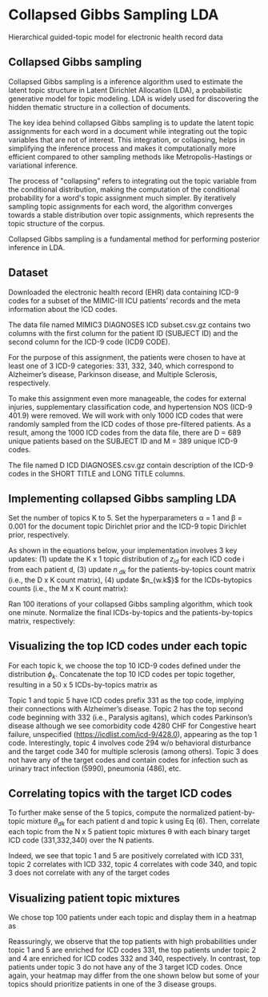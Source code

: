 # Collapsed Gibbs Sampling LDA
Hierarchical guided-topic model for electronic health record data

## Collapsed Gibbs sampling
Collapsed Gibbs sampling is a inference algorithm used to estimate the latent topic structure in Latent Dirichlet Allocation (LDA), a probabilistic generative model for topic modeling. LDA is widely used for discovering the hidden thematic structure in a collection of documents. 

The key idea behind collapsed Gibbs sampling is to update the latent topic assignments for each word in a document while integrating out the topic variables that are not of interest. This integration, or collapsing, helps in simplifying the inference process and makes it computationally more efficient compared to other sampling methods like Metropolis-Hastings or variational inference. 

The process of "collapsing" refers to integrating out the topic variable from the conditional distribution, making the computation of the conditional probability for a word's topic assignment much simpler. By iteratively sampling topic assignments for each word, the algorithm converges towards a stable distribution over topic assignments, which represents the topic structure of the corpus. 

Collapsed Gibbs sampling is a fundamental method for performing posterior inference in LDA. 

## Dataset 

Downloaded the electronic health record (EHR) data containing ICD-9 codes for a subset of the  MIMIC-III ICU patients’ records and the meta information about the ICD codes.

The data file named MIMIC3 DIAGNOSES ICD subset.csv.gz contains two columns with the first column for the patient ID (SUBJECT ID) and the second column for the ICD-9 code (ICD9 CODE). 

For the purpose of this assignment, the patients were chosen to have at least one of 3 ICD-9 categories: 331, 332, 340, which correspond to Alzheimer’s disease, Parkinson disease, and Multiple Sclerosis, respectively. 

To make this assignment even more manageable, the codes for external injuries, supplementary classification code, and hypertension NOS (ICD-9 401.9) were removed. We will work with only 1000 ICD codes that were randomly sampled from the ICD codes of those pre-filtered patients. As a result, among the 1000 ICD codes from the data file, there are D = 689 unique patients based on the SUBJECT ID and M = 389 unique ICD-9 codes. 

The file named D ICD DIAGNOSES.csv.gz contain description of the ICD-9 codes in the SHORT TITLE and LONG TITLE columns. 

## Implementing collapsed Gibbs sampling LDA 

Set the number of topics K to 5. Set the hyperparameters α = 1 and β = 0.001 for the document topic Dirichlet prior and the ICD-9 topic Dirichlet prior, respectively. 

As shown in the equations below, your implementation involves 3 key updates: (1) update the K x 1 topic distribution of $z_{id}$ for each ICD code i from each patient d, (3) update $n_{.dk}$ for the patients-by-topics count matrix (i.e., the D x K count matrix), (4) update $n_{w.k$}$ for the ICDs-bytopics counts (i.e., the M x K count matrix): 

 
Ran 100 iterations of your collapsed Gibbs sampling algorithm, which took one minute. Normalize the final ICDs-by-topics and the patients-by-topics matrix, respectively: 

 

 

 

## Visualizing the top ICD codes under each topic 

For each topic k, we choose the top 10 ICD-9 codes defined under the distribution $ϕ_k$. Concatenate the top 10 ICD codes per topic together, resulting in a 50 x 5 ICDs-by-topics matrix as 

Topic 1 and topic 5 have ICD codes prefix 331 as the top code, implying their connections with Alzheimer’s disease. Topic 2 has the top second code beginning with 332 (i.e., Paralysis agitans), which codes Parkinson’s disease although we see comorbidity code 4280 CHF for Congestive heart failure, unspecified (https://icdlist.com/icd-9/428.0), appearing as the top 1 code. Interestingly, topic 4 involves code 294 w/o behavioral disturbance and the target code 340 for multiple sclerosis (among others). Topic 3 does not have any of the target codes and contain codes for infection such as urinary tract infection (5990), pneumonia (486), etc. 

## Correlating topics with the target ICD codes 
To further make sense of the 5 topics, compute the normalized patient-by-topic mixture $θ_{dk}$ for each patient d and topic k using Eq (6). Then, correlate each topic from the N x 5 patient topic mixtures θ with each binary target ICD code (331,332,340) over the N patients. 

Indeed, we see that topic 1 and 5 are positively correlated with ICD 331, topic 2 correlates with ICD 332, topic 4 correlates with code 340, and topic 3 does not correlate with any of the target codes

## Visualizing patient topic mixtures 

We chose top 100 patients under each topic and display them in a heatmap as 

Reassuringly, we observe that the top patients with high probabilities under topic 1 and 5 are enriched for ICD codes 331, the top patients under topic 2 and 4 are enriched for ICD codes 332 and 340, respectively. In contrast, top patients under topic 3 do not have any of the 3 target ICD codes. Once again, your heatmap may differ from the one shown below but some of your topics should prioritize patients in one of the 3 disease groups. 

 

 

 

 

 

 

 

 

 

 

 

 

 
